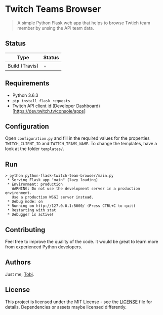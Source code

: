# Twitch Teams Browser
> A simple Python Flask web app that helps to browse Twtich team member by unsing the API team data.

## Status

|Type|Status|
|----|------|
|Build (Travis)| - |

## Requirements

- Python 3.6.3
- `pip install flask requests`
- Twitch API client id (Developer Dashboard)[https://dev.twitch.tv/console/apps]

## Configuration

Open `configuration.py` and fill in the required values for the properties `TWITCH_CLIENT_ID` and `TWITCH_TEAMS_NAME`.
To change the templates, have a look at the folder `templates/`.

## Run

```
> python python-flask-twitch-team-browser/main.py
 * Serving Flask app "main" (lazy loading)
 * Environment: production
   WARNING: Do not use the development server in a production environment.
   Use a production WSGI server instead.
 * Debug mode: on
 * Running on http://127.0.0.1:5000/ (Press CTRL+C to quit)
 * Restarting with stat
 * Debugger is active!
```

## Contributing

Feel free to improve the quality of the code. It would be great to learn more from experienced Python developers.

## Authors

Just me, [Tobi]([https://tscholze.github.io).

## License

This project is licensed under the MIT License - see the [LICENSE](LICENSE.md) file for details.
Dependencies or assets maybe licensed differently.
